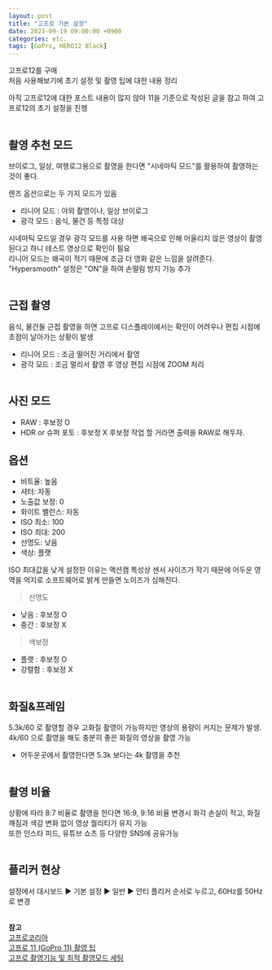 ```yaml
---
layout: post
title: "고프로 기본 설정"
date: 2023-09-19 09:00:00 +0900
categories: etc.
tags: [GoPro, HERO12 Black]
---
```


고프로12를 구매<br>
처음 사용해보기에 초기 설정 및 촬영 팁에 대한 내용 정리

아직 고프로12에 대한 포스트 내용이 많지 않아 11을 기준으로 작성된 글을 참고 하여 고프로12의 초기 설정을 진행
<br><br>

## 촬영 추천 모드 
 브이로그, 일상, 여행로그용으로 촬영을 한다면 "시네마틱 모드"를 활용하여 촬영하는 것이 좋다.

렌즈 옵션으로는 두 가지 모드가 있음
- 리니어 모드 : 야외 촬영이나, 일상 브이로그
- 광각 모드 : 음식, 물건 등 특정 대상

시네마틱 모드일 경우 광각 모드를 사용 하면 왜곡으로 인해 어울리지 않은 영상이 촬영 된다고 하니 테스트 영상으로 확인이 필요<br>
리니어 모드는 왜곡이 적기 때문에 조금 더 영화 같은 느낌을 살려준다.<br>
"Hypersmooth" 설정은 "ON"을 하여 손떨림 방지 기능 추가
<br><br>

## 근접 촬영
음식, 물건들 근접 촬영을 하면 고프로 디스플레이에서는 확인이 어려우나 편집 시점에 초점이 날아가는 상황이 발생
- 리니어 모드 : 조금 떨어진 거리에서 촬영
- 광각 모드 : 조금 멀리서 촬영 후 영상 편집 시점에 ZOOM 처리
<br><br>

## 사진 모드
- RAW : 후보정 O
- HDR or 슈퍼 포토 : 후보정 X
후보정 작업 할 거라면 출력을 RAW로 해두자.

## 옵션
- 비트율: 높음
- 셔터: 자동
- 노출값 보정: 0
- 화이트 밸런스: 자동
- ISO 최소: 100
- ISO 최대: 200
- 선명도: 낮음
- 색상: 플랫

ISO 최대값을 낮게 설정한 이유는 액션캠 특성상 센서 사이즈가 작기 때문에 어두운 영역을 억지로 소프트웨어로 밝게 만들면 노이즈가 심해진다.

> 선명도
- 낮음 : 후보정 O
- 중간 : 후보정 X

> 색보정
- 플랫 : 후보정 O
- 강렬함 : 후보정 X
<br><br>

## 화질&프레임
5.3k/60 로 촬영할 경우 고화질 촬영이 가능하지만 영상의 용량이 커지는 문제가 발생. 4k/60 으로 촬영을 해도 충분히 좋은 화질의 영상을 촬영 가능
- 어두운곳에서 촬영한다면 5.3k 보다는 4k 촬영을 추천
<br><br>

## 촬영 비율
상황에 따라 8:7 비율로 촬영을 한다면 16:9, 9:16 비율 변경시 화각 손실이 적고, 화질 깨짐과 색감 변화 없이 영상 퀄리티가 유지 가능 <br>
또한 인스타 피드, 유튜브 쇼츠 등 다양한 SNS에 공유가능
<br><br>

## 플리커 현상
설정에서 대시보드 ▶ 기본 설정 ▶ 일반 ▶ 안티 플리커 순서로 누르고, 60Hz를 50Hz로 변경
<br><br>

**참고**
<br>
[고프로코리아](https://m.post.naver.com/viewer/postView.naver?volumeNo=35532703&memberNo=35683830&searchKeyword=11)
<br>
[고프로 11 (GoPro 11) 촬영 팁](https://thelife.marketing/2023/03/24/%EA%B3%A0%ED%94%84%EB%A1%9C-%EC%B4%AC%EC%98%81-%ED%8C%81/)
<br>
[고프로 촬영기능 및 최적 촬영모드 세팅](https://selfish-gene.tistory.com/entry/%EA%B3%A0%ED%94%84%EB%A1%9C-%EC%B4%AC%EC%98%81%EA%B8%B0%EB%8A%A5-%EB%B0%8F-%EC%B5%9C%EC%A0%81-%EC%B4%AC%EC%98%81%EB%AA%A8%EB%93%9C-%EC%84%B8%ED%8C%85%EB%B8%8C%EC%9D%B4%EB%A1%9C%EA%B7%B8%EC%9A%A9-%EC%88%98%EC%A4%91%EC%B4%AC%EC%98%81-%EC%95%BC%EA%B0%84%EC%B4%AC%EC%98%81-%EC%83%81%EC%84%B8%EB%A6%AC%EB%B7%B0)